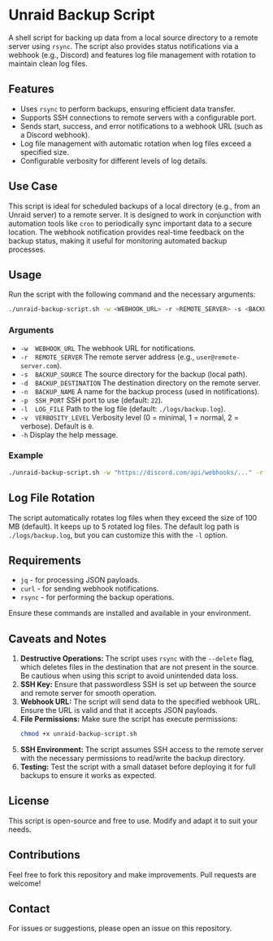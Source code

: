 # Unraid Backup Script

A shell script for backing up data from a local source directory to a remote server using `rsync`. The script also provides status notifications via a webhook (e.g., Discord) and features log file management with rotation to maintain clean log files.

## Features
- Uses `rsync` to perform backups, ensuring efficient data transfer.
- Supports SSH connections to remote servers with a configurable port.
- Sends start, success, and error notifications to a webhook URL (such as a Discord webhook).
- Log file management with automatic rotation when log files exceed a specified size.
- Configurable verbosity for different levels of log details.

## Use Case
This script is ideal for scheduled backups of a local directory (e.g., from an Unraid server) to a remote server. It is designed to work in conjunction with automation tools like `cron` to periodically sync important data to a secure location. The webhook notification provides real-time feedback on the backup status, making it useful for monitoring automated backup processes.

## Usage
Run the script with the following command and the necessary arguments:

```bash
./unraid-backup-script.sh -w <WEBHOOK_URL> -r <REMOTE_SERVER> -s <BACKUP_SOURCE> -d <BACKUP_DESTINATION> -n <BACKUP_NAME> -p <SSH_PORT> -l <LOG_FILE> -v <VERBOSITY_LEVEL>
```

### Arguments
- `-w  WEBHOOK_URL`         The webhook URL for notifications.
- `-r  REMOTE_SERVER`       The remote server address (e.g., `user@remote-server.com`).
- `-s  BACKUP_SOURCE`       The source directory for the backup (local path).
- `-d  BACKUP_DESTINATION`  The destination directory on the remote server.
- `-n  BACKUP_NAME`         A name for the backup process (used in notifications).
- `-p  SSH_PORT`            SSH port to use (default: `22`).
- `-l  LOG_FILE`            Path to the log file (default: `./logs/backup.log`).
- `-v  VERBOSITY_LEVEL`     Verbosity level (0 = minimal, 1 = normal, 2 = verbose). Default is `0`.
- `-h`                      Display the help message.

### Example
```bash
./unraid-backup-script.sh -w "https://discord.com/api/webhooks/..." -r "user@remote-server.com" -s "/mnt/user/backups/" -d "/home/backups/" -n "Unraid Backup" -p 23 -v 2
```

## Log File Rotation
The script automatically rotates log files when they exceed the size of 100 MB (default). It keeps up to 5 rotated log files. The default log path is `./logs/backup.log`, but you can customize this with the `-l` option.

## Requirements
- `jq` - for processing JSON payloads.
- `curl` - for sending webhook notifications.
- `rsync` - for performing the backup operations.

Ensure these commands are installed and available in your environment.

## Caveats and Notes
1. **Destructive Operations:** The script uses `rsync` with the `--delete` flag, which deletes files in the destination that are not present in the source. Be cautious when using this script to avoid unintended data loss.
2. **SSH Key:** Ensure that passwordless SSH is set up between the source and remote server for smooth operation.
3. **Webhook URL:** The script will send data to the specified webhook URL. Ensure the URL is valid and that it accepts JSON payloads.
4. **File Permissions:** Make sure the script has execute permissions:
   ```bash
   chmod +x unraid-backup-script.sh
   ```
5. **SSH Environment:** The script assumes SSH access to the remote server with the necessary permissions to read/write the backup directory.
6. **Testing:** Test the script with a small dataset before deploying it for full backups to ensure it works as expected.

## License
This script is open-source and free to use. Modify and adapt it to suit your needs.

## Contributions
Feel free to fork this repository and make improvements. Pull requests are welcome!

## Contact
For issues or suggestions, please open an issue on this repository.
